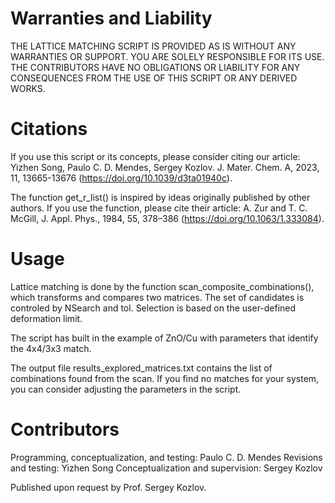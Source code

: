 # Warranties and Liability 

THE LATTICE MATCHING SCRIPT IS PROVIDED AS IS WITHOUT ANY WARRANTIES OR SUPPORT. YOU ARE SOLELY RESPONSIBLE FOR ITS USE.
THE CONTRIBUTORS HAVE NO OBLIGATIONS OR LIABILITY FOR ANY CONSEQUENCES FROM THE USE OF THIS SCRIPT OR ANY DERIVED WORKS.

# Citations

If you use this script or its concepts, please consider citing our article: 
Yizhen Song, Paulo C. D. Mendes, Sergey Kozlov. J. Mater. Chem. A, 2023, 11, 13665-13676 (https://doi.org/10.1039/d3ta01940c).

The function get_r_list() is inspired by ideas originally published by other authors. If you use the function, please cite their article:
A. Zur and T. C. McGill, J. Appl. Phys., 1984, 55, 378–386 (https://doi.org/10.1063/1.333084).

# Usage

Lattice matching is done by the function scan_composite_combinations(), which transforms and compares two matrices.
The set of candidates is controled by NSearch and tol. Selection is based on the user-defined deformation limit. 

The script has built in the example of ZnO/Cu with parameters that identify the 4x4/3x3 match. 

The output file results_explored_matrices.txt contains the list of combinations found from the scan. 
If you find no matches for your system, you can consider adjusting the parameters in the script.

# Contributors

Programming, conceptualization, and testing: Paulo C. D. Mendes
Revisions and testing: Yizhen Song
Conceptualization and supervision: Sergey Kozlov

Published upon request by Prof. Sergey Kozlov.
